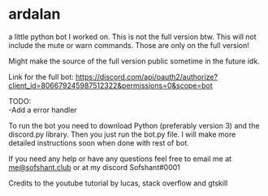 # ardalan
a little python bot I worked on.
This is not the full version btw. This will not include the mute or warn commands. Those are only on the full version!

Might make the source of the full version public sometime in the future idk.

Link for the full bot: https://discord.com/api/oauth2/authorize?client_id=806679245987512322&permissions=0&scope=bot

TODO: <br>
 -Add a error handler


To run the bot you need to download Python (preferably version 3) and the discord.py library. Then you just run the bot.py file.
I will make more detailed instructions soon when done with rest of bot.

If you need any help or have any questions feel free to email me at me@sofshant.club or at my discord Sofshant#0001

Credits to the youtube tutorial by lucas, stack overflow and gtskill
